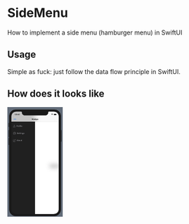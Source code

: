 # SideMenu
How to implement a side menu (hamburger menu) in SwiftUI

## Usage
Simple as fuck: just follow the data flow principle in SwiftUI.

## How does it looks like
<img src="https://github.com/Dartrisen/SideMenu/blob/master/view.png" width="25%" height="25%">
